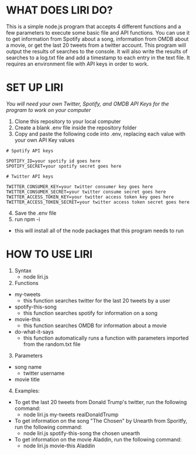 # WHAT DOES LIRI DO? 
This is a simple node.js program that accepts 4 different functions and a few parameters to execute some basic file and API functions. You can use it to get information from Spotify about a song, information from OMDB about a movie, or get the last 20 tweets from a twitter account. This program will output the results of searches to the console. It will also write the results of searches to a log.txt file and add a timestamp to each entry in the text file. It requires an environment file with API keys in order to work. 

# SET UP LIRI
*You will need your own Twitter, Spotify, and OMDB API Keys for the program to work on your computer*
1. Clone this repository to your local computer
2. Create a blank .env file inside the repository folder
3. Copy and paste the following code into .env, replacing each value with your own API Key values

```
# Spotify API keys

SPOTIFY_ID=your spotify id goes here 
SPOTIFY_SECRET=your spotify secret goes here

# Twitter API keys

TWITTER_CONSUMER_KEY=your twitter consumer key goes here
TWITTER_CONSUMER_SECRET=your twitter consume secret goes here
TWITTER_ACCESS_TOKEN_KEY=your twitter access token key goes here
TWITTER_ACCESS_TOKEN_SECRET=your twitter access token secret goes here
```
4. Save the .env file 
5. run npm -i 
 * this will install all of the node packages that this program needs to run 

# HOW TO USE LIRI
1. Syntax
   * node liri.js <function> <parameters>
2. Functions 
 * my-tweets
   * this function searches twitter for the last 20 tweets by a user
 * spotify-this-song
    * this function searches spotify for information on a song
 * movie-this
    * this function searches OMDB for information about a movie
 * do-what-it-says
    * this function automatically runs a function with parameters imported from the random.txt file
3. Parameters 
  * song name
     * twitter username
 * movie title
4. Examples:
 * To get the last 20 tweets from Donald Trump's twitter, run the following command:
   * node liri.js my-tweets realDonaldTrump
 * To get information on the song "The Chosen" by Unearth from Sporitfy, run the following command:
   * node liri.js spotify-this-song the chosen unearth
 * To get information on the movie Aladdin, run the following command: 
   * node liri.js movie-this Aladdin
